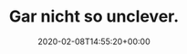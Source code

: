 ---
retweeted: false
source: <a href="http://www.samruston.co.uk" rel="nofollow">Flamingo for Android</a>
entities:
  hashtags: []
  symbols: []
  user_mentions: []
  urls:
  - url: https://t.co/AOGCX5GSkz
    expanded_url: https://twitter.com/franklinleonard/status/1225943621800607745
    display_url: twitter.com/franklinleonar…
    indices:
    - '23'
    - '46'
display_text_range:
- '0'
- '46'
favorite_count: '2'
id_str: '1226157571146420225'
truncated: false
retweet_count: '0'
id: '1226157571146420225'
possibly_sensitive: false
created_at: Sat Feb 08 14:55:20 +0000 2020
favorited: false
full_text: Gar nicht so unclever.
lang: de
quote_url: https://twitter.com/franklinleonard/status/1225943621800607745
tags:
- pesos:twitter
date: '2020-02-08T14:55:20+00:00'
src: https://twitter.com/bascht/status/1226157571146420225
original_url: https://twitter.com/bascht/status/1226157571146420225
type: twitter_tweet
text: Gar nicht so unclever.
title: Gar nicht so unclever.

---